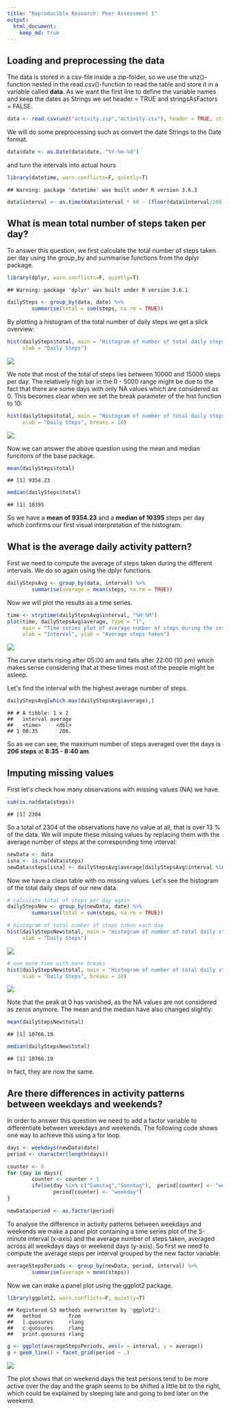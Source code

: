 ```yaml
---
title: "Reproducible Research: Peer Assessment 1"
output: 
  html_document:
    keep_md: true
---
```





## Loading and preprocessing the data
The data is stored in a csv-file inside a zip-folder, so we use the unz()-function nested in the read.csv()-function to read the table and store it in a variable called **data**. As we want the first line to define the variable names and keep the dates as Strings we set header = TRUE and stringsAsFactors = FALSE.


```r
data <- read.csv(unz("activity.zip","activity.csv"), header = TRUE, stringsAsFactors = FALSE)
```

We will do some preprocessing such as convert the date Strings to the Date format.


```r
data$date <- as.Date(data$date, "%Y-%m-%d")
```

and turn the intervals into actual hours 


```r
library(datetime, warn.conflicts=F, quietly=T)
```

```
## Warning: package 'datetime' was built under R version 3.6.3
```

```r
data$interval <- as.time(data$interval * 60 - (floor(data$interval/100)) * 40 * 60)
```

## What is mean total number of steps taken per day?

To answer this question, we first calculate the total number of steps taken per day using the group_by and summarise functions from the dplyr package.


```r
library(dplyr, warn.conflicts=F, quietly=T)
```

```
## Warning: package 'dplyr' was built under R version 3.6.1
```

```r
dailySteps <- group_by(data, date) %>%
        summarise(total = sum(steps, na.rm = TRUE))
```

By plotting a histogram of the total number of daily steps we get a slick overview:


```r
hist(dailySteps$total, main = "Histogram of number of total daily steps taken",
     xlab = "Daily Steps")
```

![](PA1_template_files/figure-html/unnamed-chunk-6-1.png)<!-- -->

We note that most of the total of steps lies between 10000 and 15000 steps per day. The relatively high bar in the 0 - 5000 range might be due to the fact that there are some days with only NA values which are considered as 0. This becomes clear when we set the break parameter of the hist function to 10:


```r
hist(dailySteps$total, main = "Histogram of number of total daily steps taken",
     xlab = "Daily Steps", breaks = 10)
```

![](PA1_template_files/figure-html/unnamed-chunk-7-1.png)<!-- -->

Now we can answer the above question using the mean and median funcitons of the base package.


```r
mean(dailySteps$total)
```

```
## [1] 9354.23
```

```r
median(dailySteps$total)
```

```
## [1] 10395
```

So we have a **mean of 9354.23** and a **median of 10395** steps per day which confirms our first visual interpretation of the histogram.

## What is the average daily activity pattern?

First we need to compute the average of steps taken during the different intervals. We do so again using the dplyr functions. 


```r
dailyStepsAvg <- group_by(data, interval) %>%
        summarise(average = mean(steps, na.rm = TRUE))
```

Now we will plot the results as a time series.


```r
time <- strptime(dailyStepsAvg$interval, "%H:%M")
plot(time, dailyStepsAvg$average, type = "l",
     main = "Time series plot of average number of steps during the intervals",
     xlab = "Interval", ylab = "Average steps taken")
```

![](PA1_template_files/figure-html/unnamed-chunk-10-1.png)<!-- -->

The curve starts rising after 05:00 am and falls after 22:00 (10 pm) which makes sense considering that at these times most of the people might be asleep.

Let's find the interval with the highest average number of steps.


```r
dailyStepsAvg[which.max(dailyStepsAvg$average),]
```

```
## # A tibble: 1 x 2
##   interval average
##   <time>     <dbl>
## 1 08:35       206.
```
 
So as we can see, the maximum number of steps averaged over the days is **206 steps** at **8:35 - 8:40 am**. 

## Imputing missing values

First let's check how many observations with missing values (NA) we have.


```r
sum(is.na(data$steps))
```

```
## [1] 2304
```

So a total of 2304 of the observations have no value at all, that is over 13 % of the data.
We will impute these missing values by replacing them with the average number of steps at the corresponding time interval:


```r
newData <- data
isna <- is.na(data$steps)
newData$steps[isna] <- dailyStepsAvg$average[dailyStepsAvg$interval %in% newData$interval[isna]]
```

Now we have a clean table with no missing values. Let's see the histogram of the total daily steps of our new data.


```r
# calculate total of steps per day again
dailyStepsNew <- group_by(newData, date) %>%
        summarise(total = sum(steps, na.rm = TRUE))

# histogram of total number of steps taken each day
hist(dailyStepsNew$total, main = "Histogram of number of total daily steps taken",
     xlab = "Daily Steps")
```

![](PA1_template_files/figure-html/unnamed-chunk-14-1.png)<!-- -->

```r
# one more time with more breaks
hist(dailyStepsNew$total, main = "Histogram of number of total daily steps taken",
     xlab = "Daily Steps", breaks = 10)
```

![](PA1_template_files/figure-html/unnamed-chunk-14-2.png)<!-- -->

Note that the peak at 0 has vanished, as the NA values are not considered as zeros anymore. The mean and the median have also changed slightly:


```r
mean(dailyStepsNew$total)
```

```
## [1] 10766.19
```

```r
median(dailyStepsNew$total)
```

```
## [1] 10766.19
```

In fact, they are now the same.

## Are there differences in activity patterns between weekdays and weekends?

In order to answer this question we need to add a factor variable to differentiate between weekdays and weekends. The following code shows one way to achieve this using a for loop.


```r
days <- weekdays(newData$date)
period <- character(length(days))

counter <- 0
for (day in days){
        counter <- counter + 1
        ifelse(day %in% c("Samstag","Sonntag"),  period[counter] <- "weekend",
               period[counter] <- "weekday")
}

newData$period <- as.factor(period)
```

To analyse the difference in activity patterns between weekdays and weekends we make a panel plot containing a time series plot of the 5-minute interval (x-axis) and the average number of steps taken, averaged across all weekdays days or weekend days (y-axis). So first we need to compute the average steps per interval grouped by the new factor variable:


```r
averageStepsPeriods <- group_by(newData, period, interval) %>%
        summarise(average = mean(steps))
```

Now we can make a panel plot using the ggplot2 package.


```r
library(ggplot2, warn.conflicts=F, quietly=T)
```

```
## Registered S3 methods overwritten by 'ggplot2':
##   method         from 
##   [.quosures     rlang
##   c.quosures     rlang
##   print.quosures rlang
```

```r
g <- ggplot(averageStepsPeriods, aes(x = interval, y = average))
g + geom_line() + facet_grid(period ~ .)
```

![](PA1_template_files/figure-html/unnamed-chunk-18-1.png)<!-- -->

The plot shows that on weekend days the test persons tend to be more active over the day and the graph seems to be shifted a little bit to the right, which could be explained by sleeping late and going to bed later on the weekend.
